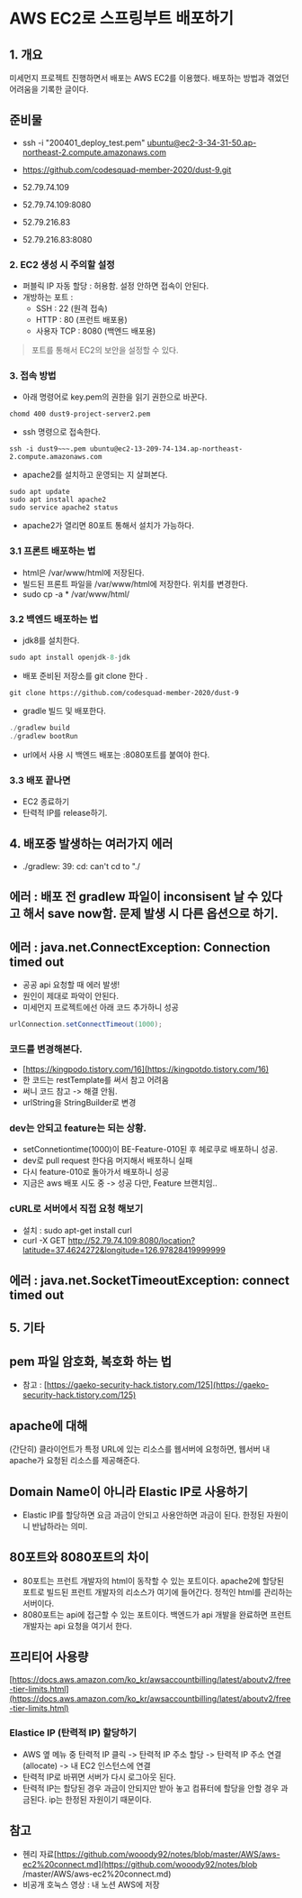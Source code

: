# AWS EC2로 스프링부트 배포하기 

## 1. 개요
미세먼지 프로젝트 진행하면서 배포는 AWS EC2를 이용했다. 배포하는 방법과 겪었던 어려움을 기록한 글이다.

## 준비물 
- ssh -i "200401_deploy_test.pem" ubuntu@ec2-3-34-31-50.ap-northeast-2.compute.amazonaws.com
- https://github.com/codesquad-member-2020/dust-9.git
- 52.79.74.109
- 52.79.74.109:8080

- 52.79.216.83
- 52.79.216.83:8080

### 2. EC2 생성 시 주의할 설정 
- 퍼블릭 IP 자동 할당 : 허용함. 설정 안하면 접속이 안된다. 
- 개방하는 포트 : 
	- SSH : 22 (원격 접속) 
	- HTTP : 80 (프런트 배포용)
	- 사용자 TCP : 8080 (백엔드 배포용)
> 포트를 통해서 EC2의 보안을 설정할 수 있다.

### 3. 접속 방법
- 아래 명령어로 key.pem의 권한을 읽기 권한으로 바꾼다. 

```shell script
chomd 400 dust9-project-server2.pem
```

- ssh 명령으로 접속한다. 

```shell script
ssh -i dust9~~~.pem ubuntu@ec2-13-209-74-134.ap-northeast-2.compute.amazonaws.com
```

- apache2를 설치하고 운영되는 지 살펴본다.

```shell script
sudo apt update
sudo apt install apache2
sudo service apache2 status
```

- apache2가 열리면 80포트 통해서 설치가 가능하다. 


### 3.1 프론트 배포하는 법
- html은 /var/www/html에 저장된다. 
- 빌드된 프론트 파일을 /var/www/html에 저장한다. 위치를 변경한다.  
- sudo cp -a * /var/www/html/

### 3.2 백엔드 배포하는 법 
- jdk8를 설치한다. 

```java 
sudo apt install openjdk-8-jdk
```

- 배포 준비된 저장소를 git clone 한다 .

```
git clone https://github.com/codesquad-member-2020/dust-9
``` 

- gradle 빌드 및 배포한다. 

```java
./gradlew build
./gradlew bootRun
```

- url에서 사용 시 백엔드 배포는 :8080포트를 붙여야 한다. 

### 3.3 배포 끝나면 
- EC2 종료하기 
- 탄력적 IP를 release하기.

## 4. 배포중 발생하는 여러가지 에러 
- ./gradlew: 39: cd: can't cd to "./
## 에러 : 배포 전 gradlew 파일이 inconsisent 날 수 있다고 해서 save now함. 문제 발생 시 다른 옵션으로 하기.

## 에러 : java.net.ConnectException: Connection timed out
- 공공 api 요청할 때 에러 발생!
- 원인이 제대로 파악이 안된다. 
- 미세먼지 프로젝트에선 아래 코드 추가하니 성공  

```java
urlConnection.setConnectTimeout(1000);
```

### 코드를 변경해본다.
- [https://kingpodo.tistory.com/16](https://kingpotdo.tistory.com/16)
- 한 코드는 restTemplate를 써서 참고 어려움
- 써니 코드 참고 -> 해결 안됨. 
- urlString을 StringBuilder로 변경

### dev는 안되고 feature는 되는 상황. 
- setConnetiontime(1000)이 BE-Feature-010된 후 헤로쿠로 배포하니 성공. 
- dev로 pull request 한다음 머지해서 배포하니 실패 
- 다시 feature-010로 돌아가서 배포하니 성공 
- 지금은 aws 배포 시도 중 -> 성공 다만, Feature 브랜치임.. 

### cURL로 서버에서 직접 요청 해보기 
- 설치 : sudo apt-get install curl
- curl -X GET http://52.79.74.109:8080/location?latitude=37.4624272&longitude=126.97828419999999

## 에러 : java.net.SocketTimeoutException: connect timed out


## 5. 기타
## pem 파일 암호화, 복호화 하는 법
- 참고 : [https://gaeko-security-hack.tistory.com/125](https://gaeko-security-hack.tistory.com/125)
## apache에 대해 
(간단히) 클라이언트가 특정 URL에 있는 리소스를 웹서버에 요청하면, 웹서버 내 apache가 요청된 리소스를 제공해준다. 	
## Domain Name이 아니라 Elastic IP로 사용하기 
- Elastic IP를 할당하면 요금 과금이 안되고 사용안하면 과금이 된다. 한정된 자원이니 반납하라는 의미. 
## 80포트와 8080포트의 차이 
- 80포트는 프런트 개발자의 html이 동작할 수 있는 포트이다. apache2에 할당된 포트로 빌드된 프런트 개발자의 리소스가 여기에 들어간다. 정적인 html를 관리하는 서버이다. 
- 8080포트는 api에 접근할 수 있는 포트이다. 백엔드가 api 개발을 완료하면 프런트 개발자는 api 요청을 여기서 한다.  
## 프리티어 사용량 
[https://docs.aws.amazon.com/ko_kr/awsaccountbilling/latest/aboutv2/free-tier-limits.html](https://docs.aws.amazon.com/ko_kr/awsaccountbilling/latest/aboutv2/free-tier-limits.html)
### Elastice IP (탄력적 IP) 할당하기 
- AWS 옆 메뉴 중 탄력적 IP 클릭 -> 탄력적 IP 주소 할당 -> 탄력적 IP 주소 연결(allocate) -> 내 EC2 인스턴스에 연결
- 탄력적 IP로 바뀌면 서버가 다시 로그아웃 된다. 
- 탄력적 IP는 할당된 경우 과금이 안되지만 받아 놓고 컴퓨터에 할당을 안할 경우 과금된다. ip는 한정된 자원이기 때문이다.

## 참고 
- 헨리 자료[https://github.com/wooody92/notes/blob/master/AWS/aws-ec2%20connect.md](https://github.com/wooody92/notes/blob
/master/AWS/aws-ec2%20connect.md) 
- 비공개 호눅스 영상 : 내 노션 AWS에 저장 

